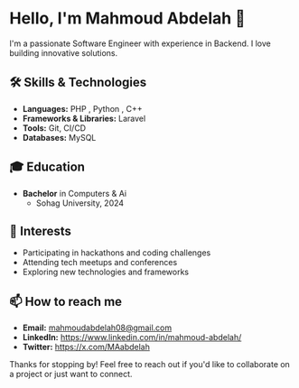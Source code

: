
# Hello, I'm Mahmoud Abdelah 👋

I'm a passionate Software Engineer with experience in Backend. I love building innovative solutions.

## 🛠️ Skills & Technologies
- **Languages:** PHP , Python , C++
- **Frameworks & Libraries:** Laravel
- **Tools:** Git, CI/CD
- **Databases:** MySQL



## 🎓 Education
- **Bachelor** in Computers & Ai 
  - Sohag University, 2024

## 🌱 Interests
- Participating in hackathons and coding challenges
- Attending tech meetups and conferences
- Exploring new technologies and frameworks

## 📫 How to reach me
- **Email:** mahmoudabdelah08@gmail.com
- **LinkedIn:** https://www.linkedin.com/in/mahmoud-abdelah/
- **Twitter:** https://x.com/MAabdelah

Thanks for stopping by! Feel free to reach out if you'd like to collaborate on a project or just want to connect.



